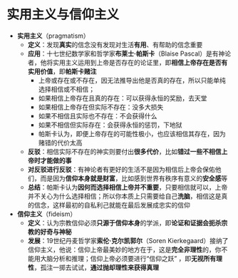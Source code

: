 # 实用主义与信仰主义
* **实用主义**（pragmatism）
  * **定义**：发现**真实**的信念没有发现对生活**有用**、有帮助的信念重要
  * **应用**：十七世纪数学家和哲学家**布莱士·帕斯卡**（Blaise Pascal）是有神论者，他将实用主义运用到上帝是否存在的论证里，即**相信上帝存在是否有实用价值**，即**帕斯卡赌注**
    * 上帝或存在或不存在，因无法推导出他是否真的存在，所以只能单纯选择相信或不相信；
    * 如果相信上帝存在且真的存在：可以获得永恒的奖励，去天堂
    * 如果相信上帝存在但实际不存在：没多大损失
    * 如果不相信且实际也不存在：不会获得什么
    * 如果不相信但实际存在：会获得永恒的惩罚，下地狱
    * 帕斯卡认为，即便上帝存在的可能性极小，也应该相信其存在，因为赌错的代价太高
  * **反驳**：相信实际不存在的神实则要付出**很多代价**，比如**错过一些不相信上帝时才能做的事**
  * **对反驳进行反驳**：有神论者有更好的生活不是因为相信后上帝会保佑他们，而是因为**信仰本身就是财富**，比如感到世界有秩序有意义的**安全感**等
  * **总结**：帕斯卡认为**因何而选择相信上帝并不重要**，只要相信就可以，上帝并不关心为什么选择相信；所以你本质上只需要给自己**洗脑**，相信这是真的信念，这样最初的自私利己就能在最后发展成忠实的信仰
* **信仰主义**（fideism）
  * **定义**：认为宗教信仰必须**只源于信仰本身**的学派，即**论证和证据会扼杀宗教的好奇与神秘**
  * **发展**：19世纪丹麦哲学家**索伦·克尔凯郭尔**（Soren Kierkegaard）接纳了信仰主义，他说：信仰上帝最美妙的地方在于，这是**完全非理性**的，你不能用大脑分析和推理；信仰上帝必须要进行“信仰之跃” ，即**无视所有理性**，孤注一掷去试试，**通过抛却理性来获得真理**